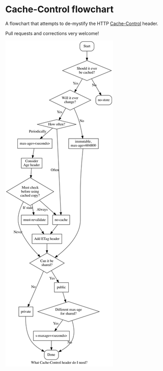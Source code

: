 # Cache-Control flowchart

A flowchart that attempts to de-mystify the HTTP 
[Cache-Control](https://developer.mozilla.org/en-US/docs/Web/HTTP/Headers/Cache-Control)
header.

Pull requests and corrections very welcome!

![Flowchart for the HTTP Cache-Control header](cache-flowchart.png)
